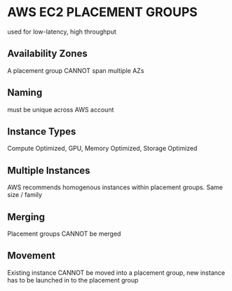 # AWS EC2 PLACEMENT GROUPS
used for low-latency, high throughput

## Availability Zones
A placement group CANNOT span multiple AZs

## Naming
must be unique across AWS account

## Instance Types
Compute Optimized, GPU, Memory Optimized, Storage Optimized

## Multiple Instances
AWS recommends homogenous instances within placement groups. Same size / family

## Merging
Placement groups CANNOT be merged

## Movement
Existing instance CANNOT be moved into a placement group, new instance has to be
launched in to the placement group
